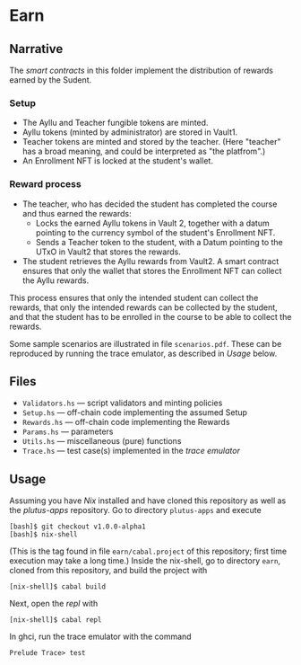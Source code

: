 # Earn


## Narrative

The *smart contracts* in this folder implement the distribution of rewards earned by the Sudent.


### Setup

-   The Ayllu and Teacher fungible tokens are minted.
-   Ayllu tokens (minted by administrator) are stored in Vault1.
-   Teacher tokens are minted and stored by the teacher.  (Here "teacher" has a broad meaning, and could be interpreted as "the platfrom".)
-   An Enrollment NFT is locked at the student's wallet.


### Reward process

-   The teacher, who has decided the student has completed the course and thus earned the rewards:
    -   Locks the earned Ayllu tokens in Vault 2, together with a datum pointing to the currency symbol of the student's Enrollment NFT.
    -   Sends a Teacher token to the student, with a Datum pointing to the UTxO in Vault2 that stores the rewards.
-   The student retrieves the Ayllu rewards from Vault2.  A smart contract ensures that only the wallet that stores the Enrollment NFT can collect the Ayllu rewards.

This process ensures that only the intended student can collect the rewards, that only the intended rewards can be collected by the student, and that the student has to be enrolled in the course to be able to collect the rewards.

Some sample scenarios are illustrated in file `scenarios.pdf`.  These can be reproduced by running the trace emulator, as described in *Usage* below.


## Files

-   `Validators.hs`  —  script validators and minting policies
-   `Setup.hs`  —  off-chain code implementing the assumed Setup
-   `Rewards.hs`  —  off-chain code implementing the Rewards
-   `Params.hs`  —  parameters
-   `Utils.hs`  —  miscellaneous (pure) functions
-   `Trace.hs`  —  test case(s) implemented in the *trace emulator*


## Usage

Assuming you have *Nix* installed and have cloned this repository as well as the *plutus-apps* repository.  Go to directory `plutus-apps` and execute

    [bash]$ git checkout v1.0.0-alpha1
    [bash]$ nix-shell

(This is the tag found in file `earn/cabal.project` of this repository; first time execution may take a long time.)  Inside the nix-shell, go to directory `earn`, cloned from this repository, and build the project with

    [nix-shell]$ cabal build

Next, open the *repl* with

    [nix-shell]$ cabal repl

In ghci, run the trace emulator with the command

    Prelude Trace> test

